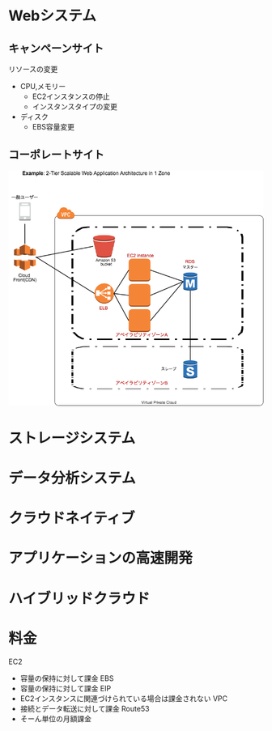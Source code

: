 # Webシステム
## キャンペーンサイト
リソースの変更
* CPU,メモリー
    * EC2インスタンスの停止
    * インスタンスタイプの変更
* ディスク
    * EBS容量変更
## コーポレートサイト
![](Corporate_Site.png)
# ストレージシステム
# データ分析システム
# クラウドネイティブ
# アプリケーションの高速開発
# ハイブリッドクラウド
# 料金
EC2
* 容量の保持に対して課金
EBS
* 容量の保持に対して課金
EIP
* EC2インスタンスに関連づけられている場合は課金されない
VPC
* 接続とデータ転送に対して課金
Route53
* そーん単位の月額課金